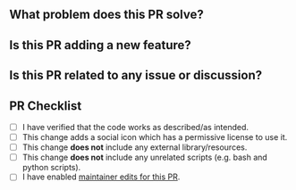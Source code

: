 <!--

## Read this before opening a PR.

Thank you for contributing to hugo-blog-awesome!
Please fill out the following questions to make it easier for us to review your
changes. Neither you need to answer all questions nor you have to check all the boxes below.

-->


## What problem does this PR solve?

<!--
A small description of the fix.
-->

## Is this PR adding a new feature?

<!--
A small description of the feature.
-->

## Is this PR related to any issue or discussion?

<!--
Provide link(s) to any relevant issue or discussion post here.

If this PR resolves an existing issue (say issue number 1), write "Closes #1" in your pull request description (not in title) so that the issue is closed automatically when this PR is merged.
-->


## PR Checklist

- [ ] I have verified that the code works as described/as intended.
- [ ] This change adds a social icon which has a permissive license to use it.
- [ ] This change **does not** include any external library/resources.
- [ ] This change **does not** include any unrelated scripts (e.g. bash and python scripts).
- [ ] I have enabled [maintainer edits for this PR](https://help.github.com/en/github/collaborating-with-issues-and-pull-requests/allowing-changes-to-a-pull-request-branch-created-from-a-fork).

